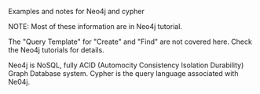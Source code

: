 Examples and notes for Neo4j and cypher

NOTE: Most of these information are in Neo4j tutorial.

The "Query Template" for "Create" and "Find" are not covered here. Check the Neo4j tutorials for details.


Neo4j is NoSQL, fully ACID (Automocity Consistency Isolation Durability) Graph Database system. 
Cypher is the query language associated with Ne04j.
